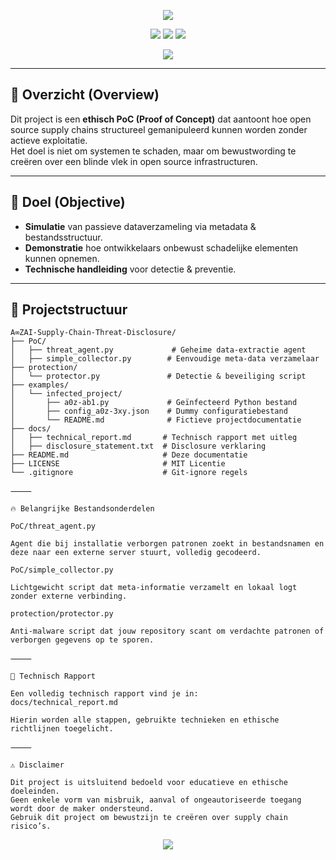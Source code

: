 <p align="center">
  <a href="https://github.com/a0zai/A∞ZAI-Supply-Chain-Threat-Disclosure">
      <img src="https://img.shields.io/badge/-A∞ZAI_SUPPLY_CHAIN_THREAT-000000?style=for-the-badge&logo=github&logoColor=white">
  </a>
</p>

<p align="center">
  <img src="https://img.shields.io/badge/ETHICAL-PoC-blue?style=for-the-badge">
  <img src="https://img.shields.io/badge/SECURITY-AWARENESS-red?style=for-the-badge">
  <img src="https://img.shields.io/badge/SUPPLY_CHAIN-THREAT-black?style=for-the-badge">
</p>

<p align="center">
  <img src="https://readme-typing-svg.herokuapp.com?font=Fira+Code&duration=3000&pause=500&color=F6C400&center=true&vCenter=true&width=1000&lines=⚠️+Supply+Chain+Vulnerability+Simulation;A∞ZAI+Threat+Awareness+PoC">
</p>

---

## 🧩 Overzicht (Overview)

Dit project is een **ethisch PoC (Proof of Concept)** dat aantoont hoe open source supply chains structureel gemanipuleerd kunnen worden zonder actieve exploitatie.  
Het doel is niet om systemen te schaden, maar om bewustwording te creëren over een blinde vlek in open source infrastructuren.

---

## 🚀 Doel (Objective)

- **Simulatie** van passieve dataverzameling via metadata & bestandsstructuur.
- **Demonstratie** hoe ontwikkelaars onbewust schadelijke elementen kunnen opnemen.
- **Technische handleiding** voor detectie & preventie.

---

## 📂 Projectstructuur

```plaintext
A∞ZAI-Supply-Chain-Threat-Disclosure/
├── PoC/
│   ├── threat_agent.py             # Geheime data-extractie agent
│   ├── simple_collector.py        # Eenvoudige meta-data verzamelaar
├── protection/
│   └── protector.py               # Detectie & beveiliging script
├── examples/
│   └── infected_project/
│       ├── a0z-ab1.py             # Geïnfecteerd Python bestand
│       ├── config_a0z-3xy.json    # Dummy configuratiebestand
│       └── README.md              # Fictieve projectdocumentatie
├── docs/
│   ├── technical_report.md       # Technisch rapport met uitleg
│   ├── disclosure_statement.txt  # Disclosure verklaring
├── README.md                     # Deze documentatie
├── LICENSE                       # MIT Licentie
└── .gitignore                    # Git-ignore regels

⸻

🔥 Belangrijke Bestandsonderdelen

PoC/threat_agent.py

Agent die bij installatie verborgen patronen zoekt in bestandsnamen en deze naar een externe server stuurt, volledig gecodeerd.

PoC/simple_collector.py

Lichtgewicht script dat meta-informatie verzamelt en lokaal logt zonder externe verbinding.

protection/protector.py

Anti-malware script dat jouw repository scant om verdachte patronen of verborgen gegevens op te sporen.

⸻

📜 Technisch Rapport

Een volledig technisch rapport vind je in:
docs/technical_report.md

Hierin worden alle stappen, gebruikte technieken en ethische richtlijnen toegelicht.

⸻

⚠️ Disclaimer

Dit project is uitsluitend bedoeld voor educatieve en ethische doeleinden.
Geen enkele vorm van misbruik, aanval of ongeautoriseerde toegang wordt door de maker ondersteund.
Gebruik dit project om bewustzijn te creëren over supply chain risico’s.

```
<p align="center">
  <img src="https://readme-typing-svg.herokuapp.com?size=30&duration=3000&pause=500&color=FF4500&center=true&vCenter=true&width=1000&lines=🧬+A∞ZAI+Supply+Chain+Threat+PoC+Active;🛡️+Cybersecurity+Starts+With+Awareness">
</p>


